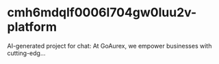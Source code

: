 # cmh6mdqlf0006l704gw0luu2v-platform
AI-generated project for chat: At GoAurex, we empower businesses with cutting-edg...
